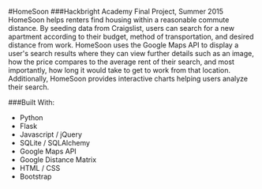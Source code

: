 #HomeSoon
###Hackbright Academy Final Project, Summer 2015
HomeSoon helps renters find housing within a reasonable commute distance. By seeding data from Craigslist, users can search for a new apartment according to their budget, method of transportation, and desired distance from work. HomeSoon uses the Google Maps API to display a user's search results where they can view further details such as an image, how the price compares to the average rent of their search, and most importantly, how long it would take to get to work from that location. Additionally, HomeSoon provides interactive charts helping users analyze their search.

###Built With:
- Python
- Flask
- Javascript / jQuery
- SQLite / SQLAlchemy
- Google Maps API
- Google Distance Matrix
- HTML / CSS
- Bootstrap
